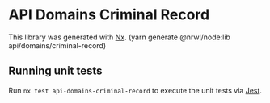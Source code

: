 <!-- gitbook-ignore -->

# API Domains Criminal Record

This library was generated with [Nx](https://nx.dev). (yarn generate @nrwl/node:lib api/domains/criminal-record)

## Running unit tests

Run `nx test api-domains-criminal-record` to execute the unit tests via [Jest](https://jestjs.io).
